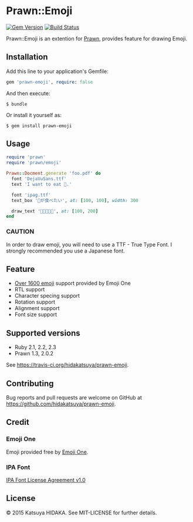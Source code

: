 # Prawn::Emoji

[![Gem Version](https://badge.fury.io/rb/prawn-emoji.svg)](https://badge.fury.io/rb/prawn-emoji)
[![Build Status](https://travis-ci.org/hidakatsuya/prawn-emoji.svg)](https://travis-ci.org/hidakatsuya/prawn-emoji)

Prawn::Emoji is an extention for [Prawn](https://github.com/prawnpdf/prawn), provides feature for drawing Emoji.

## Installation

Add this line to your application's Gemfile:

```ruby
gem 'prawn-emoji', require: false
```

And then execute:

    $ bundle

Or install it yourself as:

    $ gem install prawn-emoji

## Usage

```ruby
require 'prawn'
require 'prawn/emoji'

Prawn::Docment.generate 'foo.pdf' do
  font 'DejaVuSans.ttf'
  text 'I want to eat 🍣.'

  font 'ipag.ttf'
  text_box '🍣が食べたい', at: [100, 100], width: 300

  draw_text '🍣🍣🍣🍣🍣', at: [100, 200]
end
```

### CAUTION

In order to draw emoji, you will need to use a TTF - True Type Font. I strongly recommended you use a Japanese font.

## Feature

  * [Over 1600 emoji](http://emojione.com) support provided by Emoji One
  * RTL support
  * Character specing support
  * Rotation support
  * Alignment support
  * Font size support

## Supported versions

  * Ruby 2.1, 2.2, 2.3
  * Prawn 1.3, 2.0.2

See https://travis-ci.org/hidakatsuya/prawn-emoji.

## Contributing

Bug reports and pull requests are welcome on GitHub at https://github.com/hidakatsuya/prawn-emoji.

## Credit

### Emoji One

Emoji provided free by [Emoji One](http://emojione.com/).

### IPA Font

[IPA Font License Agreement v1.0](http://ipafont.ipa.go.jp/ipa_font_license_v1.html)

## License

© 2015 Katsuya HIDAKA. See MIT-LICENSE for further details.
